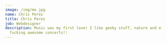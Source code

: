 ```yaml
---
image: /img/me.jpg
name: Chris Perez
title: Chris Perez
job: Webdesigner
description: Music was my first love! I like geeky stuff, nature and of course
  fucking awesome concerts!!
---
```

